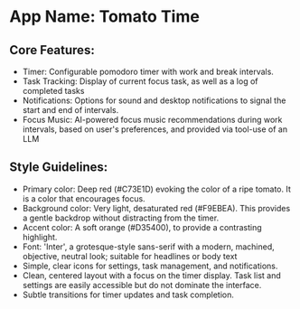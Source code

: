 # **App Name**: Tomato Time

## Core Features:

- Timer: Configurable pomodoro timer with work and break intervals.
- Task Tracking: Display of current focus task, as well as a log of completed tasks
- Notifications: Options for sound and desktop notifications to signal the start and end of intervals.
- Focus Music: AI-powered focus music recommendations during work intervals, based on user's preferences, and provided via tool-use of an LLM

## Style Guidelines:

- Primary color: Deep red (#C73E1D) evoking the color of a ripe tomato. It is a color that encourages focus.
- Background color: Very light, desaturated red (#F9EBEA). This provides a gentle backdrop without distracting from the timer.
- Accent color: A soft orange (#D35400), to provide a contrasting highlight.
- Font: 'Inter', a grotesque-style sans-serif with a modern, machined, objective, neutral look; suitable for headlines or body text
- Simple, clear icons for settings, task management, and notifications.
- Clean, centered layout with a focus on the timer display. Task list and settings are easily accessible but do not dominate the interface.
- Subtle transitions for timer updates and task completion.